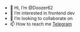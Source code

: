 - 👋 Hi, I’m @Doozer62
- 👀 I’m interested in frontend dev
- 💞️ I’m looking to collaborate on 
- 📫 How to reach me <a href="https://t.me/Allejandro62">Telegram</a>

<!---
Doozer62/Doozer62 is a ✨ special ✨ repository because its `README.md` (this file) appears on your GitHub profile.
--->
